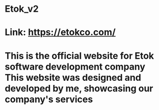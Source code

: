 # Etok_v2

# Link: https://etokco.com/

# This is the official website for Etok software development company This website was designed and developed by me, showcasing our company's services
